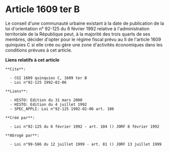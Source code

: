 # Article 1609 ter B

Le conseil d'une communauté urbaine existant à la date de publication de la loi d'orientation n° 92-125 du 6 février 1992
relative à l'administration territoriale de la République peut, à la majorité des trois quarts de ses membres, décider
d'opter pour le régime fiscal prévu au II de l'article 1609 quinquies C si elle crée ou gère une zone d'activités économiques
dans les conditions prévues à cet article.

**Liens relatifs à cet article**

	**Cite**:

	  - CGI 1609 quinquies C, 1609 ter B
	  - Loi n°92-125 1992-02-06

	**Liens**:

	  - HISTO: Edition du 31 mars 2000
	  - HISTO: Edition du 4 juillet 1992
	  - SPEC_APPLI: Loi n°92-125 1992-02-06 art. 106

	**Créé par**:

	  - Loi n°92-125 du 6 février 1992 - art. 104 () JORF 8 février 1992

	**Abrogé par**:

	  - Loi n°99-586 du 12 juillet 1999 - art. 81 () JORF 13 juillet 1999
